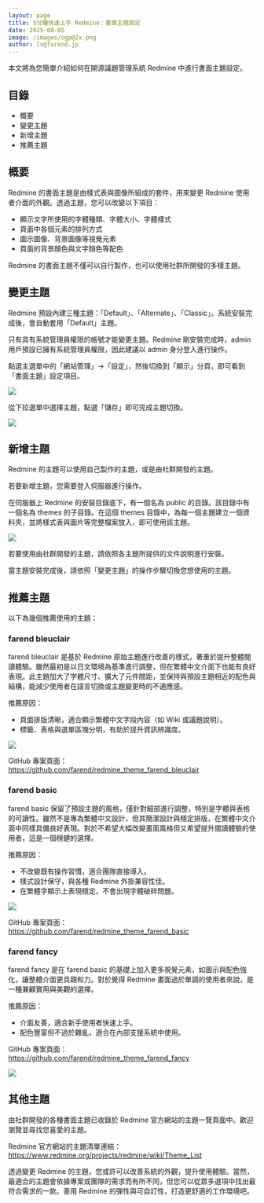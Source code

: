 ```yaml
---
layout: page
title: 5分鐘快速上手 Redmine：書面主題設定
date: 2025-08-05
image: /images/ogp@2x.png
author: lv@farend.jp
---
```


本文將為您簡單介紹如何在開源議題管理系統 Redmine 中進行書面主題設定。

## 目錄

- 概要
- 變更主題
- 新增主題
- 推薦主題

## 概要

Redmine 的書面主題是由樣式表與圖像所組成的套件，用來變更 Redmine 使用者介面的外觀。透過主題，您可以改變以下項目：

- 顯示文字所使用的字體種類、字體大小、字體樣式
- 頁面中各個元素的排列方式
- 圖示圖像、背景圖像等視覺元素
- 頁面的背景顏色與文字顏色等配色

Redmine 的書面主題不僅可以自行製作，也可以使用社群所開發的多樣主題。

## 變更主題

Redmine 預設內建三種主題：「Default」、「Alternate」、「Classic」。系統安裝完成後，會自動套用「Default」主題。

只有具有系統管理員權限的帳號才能變更主題。Redmine 剛安裝完成時，admin 用戶預設已擁有系統管理員權限，因此建議以 admin 身分登入進行操作。

點選主選單中的「網站管理」→「設定」，然後切換到「顯示」分頁，即可看到「書面主題」設定項目。

![](images/theme-01@2x.png)

從下拉選單中選擇主題，點選「儲存」即可完成主題切換。

![](images/theme-02@2x.png)

## 新增主題

Redmine 的主題可以使用自己製作的主題，或是由社群開發的主題。

若要新增主題，您需要登入伺服器進行操作。

在伺服器上 Redmine 的安裝目錄底下，有一個名為 public 的目錄。該目錄中有一個名為 themes 的子目錄。在這個 themes 目錄中，為每一個主題建立一個資料夾，並將樣式表與圖片等完整檔案放入，即可使用該主題。

![](images/theme-03@2x.png)

若要使用由社群開發的主題，請依照各主題所提供的文件說明進行安裝。

當主題安裝完成後，請依照「變更主題」的操作步驟切換您想使用的主題。

## 推薦主題

以下為幾個推薦使用的主題：

### farend bleuclair

farend bleuclair 是基於 Redmine 原始主題進行改善的樣式，著重於提升整體閱讀體驗。雖然最初是以日文環境為基準進行調整，但在繁體中文介面下也能有良好表現。此主題加大了字體尺寸、擴大了元件間距，並保持與預設主題相近的配色與結構，能減少使用者在語言切換或主題變更時的不適應感。

推薦原因：

- 頁面排版清晰，適合顯示繁體中文字段內容（如 Wiki 或議題說明）。
- 標籤、表格與選單區塊分明，有助於提升資訊辨識度。

![](images/theme-04@2x.png)

GitHub 專案頁面：  
<https://github.com/farend/redmine_theme_farend_bleuclair>

### farend basic

farend basic 保留了預設主題的風格，僅針對細部進行調整，特別是字體與表格的可讀性。雖然不是專為繁體中文設計，但其簡潔設計與穩定排版，在繁體中文介面中同樣具備良好表現。對於不希望大幅改變畫面風格但又希望提升閱讀體驗的使用者，這是一個穩健的選擇。

推薦原因：

- 不改變既有操作習慣，適合團隊直接導入。
- 樣式設計保守，與各種 Redmine 外掛兼容性佳。
- 在繁體字顯示上表現穩定，不會出現字體破碎問題。

![](images/theme-05@2x.png)

GitHub 專案頁面：  
<https://github.com/farend/redmine_theme_farend_basic>

### farend fancy

farend fancy 是在 farend basic 的基礎上加入更多視覺元素，如圖示與配色強化，讓整體介面更具親和力。對於覺得 Redmine 畫面過於單調的使用者來說，是一種兼顧實用與美觀的選擇。

推薦原因：

- 介面友善，適合新手使用者快速上手。
- 配色豐富但不過於雜亂，適合在內部支援系統中使用。

GitHub 專案頁面：  
<https://github.com/farend/redmine_theme_farend_fancy>

![](images/theme-06@2x.png)

## 其他主題

由社群開發的各種書面主題已收錄於 Redmine 官方網站的主題一覽頁面中。歡迎瀏覽並尋找您喜愛的主題。

Redmine 官方網站的主題清單連結：<https://www.redmine.org/projects/redmine/wiki/Theme_List>

透過變更 Redmine 的主題，您或許可以改善系統的外觀，提升使用體驗。當然，最適合的主題會依據專案或團隊的需求而有所不同，但您可以從眾多選項中找出最符合需求的一款。善用 Redmine 的彈性與可自訂性，打造更舒適的工作環境吧。